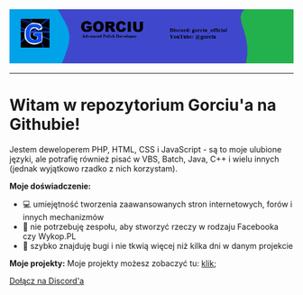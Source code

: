 <div align="center">
  <img src="https://raw.githubusercontent.com/gorciu-official/gorciu-official/main/banner.png">
</div>

---

# Witam w repozytorium Gorciu'a na Githubie!

Jestem deweloperem PHP, HTML, CSS i JavaScript - są to moje ulubione języki, ale potrafię również pisać w VBS, Batch, Java, C++ i wielu innych (jednak wyjątkowo rzadko z nich korzystam).

**Moje doświadczenie:**
- 💻 umiejętność tworzenia zaawansowanych stron internetowych, forów i innych mechanizmów
- 🤖 nie potrzebuję zespołu, aby stworzyć rzeczy w rodzaju Facebooka czy Wykop.PL
- 🦠 szybko znajduję bugi i nie tkwią więcej niż kilka dni w danym projekcie

**Moje projekty:**
Moje projekty możesz zobaczyć tu: [klik](https://github.com/gorciu-official/gorciu-official/blob/main/PROJECTS.md);

[Dołącz na Discord'a](https://discord.gg/6Sw99GQHfv)
